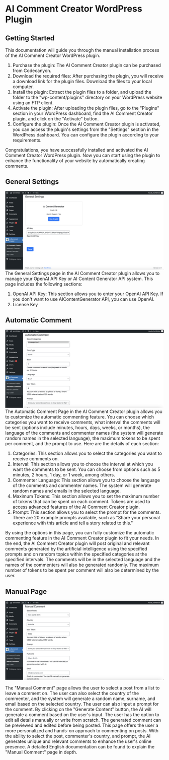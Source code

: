 # AI Comment Creator WordPress Plugin

## Getting Started

This documentation will guide you through the manual installation process of the AI Comment Creator WordPress plugin.

1. Purchase the plugin: The AI Comment Creator plugin can be purchased from Codecanyon.
2. Download the required files: After purchasing the plugin, you will receive a download link for the plugin files. Download the files to your local computer.
3. Install the plugin: Extract the plugin files to a folder, and upload the folder to the "wp-content/plugins" directory on your WordPress website using an FTP client.
4. Activate the plugin: After uploading the plugin files, go to the "Plugins" section in your WordPress dashboard, find the AI Comment Creator plugin, and click on the "Activate" button.
5. Configure the plugin: Once the AI Comment Creator plugin is activated, you can access the plugin's settings from the "Settings" section in the WordPress dashboard. You can configure the plugin according to your requirements.

Congratulations, you have successfully installed and activated the AI Comment Creator WordPress plugin. Now you can start using the plugin to enhance the functionality of your website by automatically creating comments.

## General Settings
![alt text](https://github.com/berkbirkan/AICommentCreatorWP/raw/main/ai-1.png "General Settings")
The General Settings page in the AI Comment Creator plugin allows you to manage your OpenAI API Key or AI Content Generator API system. This page includes the following sections:

1. OpenAI API Key: This section allows you to enter your OpenAI API Key. If you don't want to use AIContentGenerator API, you can use OpenAI.
2. License Key

## Automatic Comment
![alt text](https://github.com/berkbirkan/AICommentCreatorWP/raw/main/ai-2.png "General Settings")
The Automatic Comment Page in the AI Comment Creator plugin allows you to customize the automatic commenting feature. You can choose which categories you want to receive comments, what interval the comments will be sent (options include minutes, hours, days, weeks, or months), the language of the comments and commenter names (the system will generate random names in the selected language), the maximum tokens to be spent per comment, and the prompt to use. Here are the details of each section:

1. Categories: This section allows you to select the categories you want to receive comments on.
2. Interval: This section allows you to choose the interval at which you want the comments to be sent. You can choose from options such as 5 minutes, 2 hours, 1 day, or 1 week, among others.
3. Commenter Language: This section allows you to choose the language of the comments and commenter names. The system will generate random names and emails in the selected language.
4. Maximum Tokens: This section allows you to set the maximum number of tokens that can be spent on each comment. Tokens are used to access advanced features of the AI Comment Creator plugin.
5. Prompt: This section allows you to select the prompt for the comments. There are 20 example prompts available, such as "Share your personal experience with this article and tell a story related to this."

By using the options in this page, you can fully customize the automatic commenting feature in the AI Comment Creator plugin to fit your needs. In the end, the AI Comment Creator plugin will post original and relevant comments generated by the artificial intelligence using the specified prompts and on random topics within the specified categories at the specified intervals. The comments will be in the selected language and the names of the commenters will also be generated randomly. The maximum number of tokens to be spent per comment will also be determined by the user.

## Manual Page
![alt text](https://github.com/berkbirkan/AICommentCreatorWP/raw/main/ai-3.png "General Settings")

The "Manual Comment" page allows the user to select a post from a list to leave a comment on. The user can also select the country of the commenter, and the system will generate a random name, surname, and email based on the selected country. The user can also input a prompt for the comment. By clicking on the "Generate Content" button, the AI will generate a comment based on the user's input. The user has the option to edit all details manually or write from scratch. The generated comment can be previewed and edited before being posted. This page offers the user a more personalized and hands-on approach to commenting on posts. With the ability to select the post, commenter's country, and prompt, the AI generates unique and relevant comments to enhance the user's online presence. A detailed English documentation can be found to explain the "Manual Comment" page in depth.
